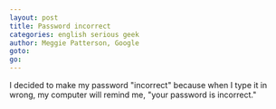 ```yaml
---
layout: post
title: Password incorrect
categories: english serious geek
author: Meggie Patterson, Google
goto: 
go: 
---
```


I decided to make my password "incorrect" because when I type it in wrong, my computer will remind me, "your password is incorrect."
